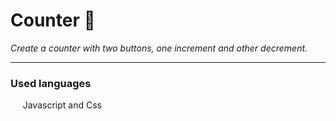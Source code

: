 # Counter :iphone:
*Create a counter with two buttons, one increment and other decrement.*
_________________________
### Used languages
&nbsp;&nbsp;&nbsp;&nbsp; Javascript and Css

